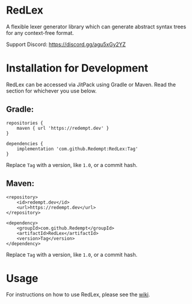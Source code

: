 # RedLex
A flexible lexer generator library which can generate abstract syntax trees for any context-free format.

Support Discord: https://discord.gg/agu5xGy2YZ

# Installation for Development

RedLex can be accessed via JitPack using Gradle or Maven. Read the section for whichever you use below.

## Gradle:

```		
repositories {
	maven { url 'https://redempt.dev' }
}

```

```
dependencies {
	implementation 'com.github.Redempt:RedLex:Tag'
}
```

Replace `Tag` with a version, like `1.0`, or a commit hash.

## Maven:

```
<repository>
	<id>redempt.dev</id>
	<url>https://redempt.dev</url>
</repository>
```

```
<dependency>
	<groupId>com.github.Redempt</groupId>
	<artifactId>RedLex</artifactId>
	<version>Tag</version>
</dependency>
```

Replace `Tag` with a version, like `1.0`, or a commit hash.

# Usage

For instructions on how to use RedLex, please see the [wiki](https://github.com/Redempt/RedLex/wiki).
